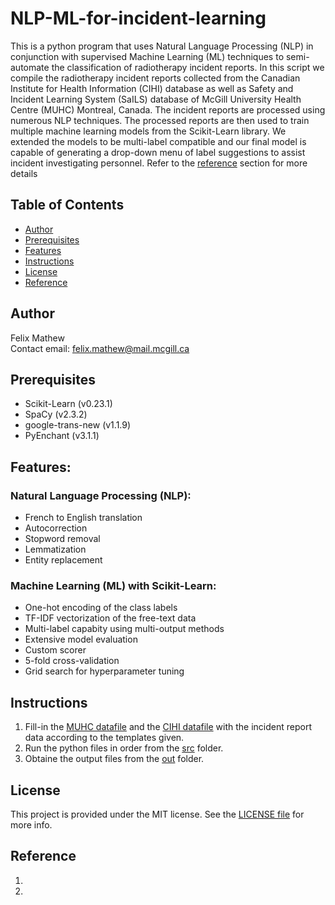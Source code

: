# NLP-ML-for-incident-learning
This is a python program that uses Natural Language Processing (NLP) in conjunction with supervised Machine Learning (ML) techniques to semi-automate the classification of radiotherapy incident reports. In this script we compile the radiotherapy incident reports collected from the Canadian Institute for Health Information (CIHI) database as well as Safety and Incident Learning System (SaILS) database of McGill University Health Centre (MUHC) Montreal, Canada. The incident reports are processed using numerous NLP techniques. The processed reports are then used to train multiple machine learning models from the Scikit-Learn library. We extended the models to be multi-label compatible and our final model is capable of generating a drop-down menu of label suggestions to assist incident investigating personnel. Refer to the [reference](#Reference) section for more details


## Table of Contents

* [Author](#author)
* [Prerequisites](#Prerequisites)
* [Features](#Features)
* [Instructions](#Instructions)
* [License](#License)
* [Reference](#Reference)


## Author
Felix Mathew\
Contact email: felix.mathew@mail.mcgill.ca


## Prerequisites
- Scikit-Learn (v0.23.1)
- SpaCy (v2.3.2)
- google-trans-new (v1.1.9)
- PyEnchant (v3.1.1)


## Features:
### Natural Language Processing (NLP):
* French to English translation
* Autocorrection
* Stopword removal
* Lemmatization
* Entity replacement
### Machine Learning (ML) with Scikit-Learn:
* One-hot encoding of the class labels
* TF-IDF vectorization of the free-text data
* Multi-label capabity using multi-output methods
* Extensive model evaluation
* Custom scorer
* 5-fold cross-validation
* Grid search for hyperparameter tuning

## Instructions
1. Fill-in the [MUHC datafile](0_MUHC_data.csv) and the [CIHI datafile](0_CIHI_data.csv) with the incident report data according to the templates given.
2. Run the python files in order from the [src](src) folder.
3. Obtaine the output files from the [out](out) folder.

## License
This project is provided under the MIT license. See the [LICENSE file](LICENSE) for more info.

## Reference
1.
2.
